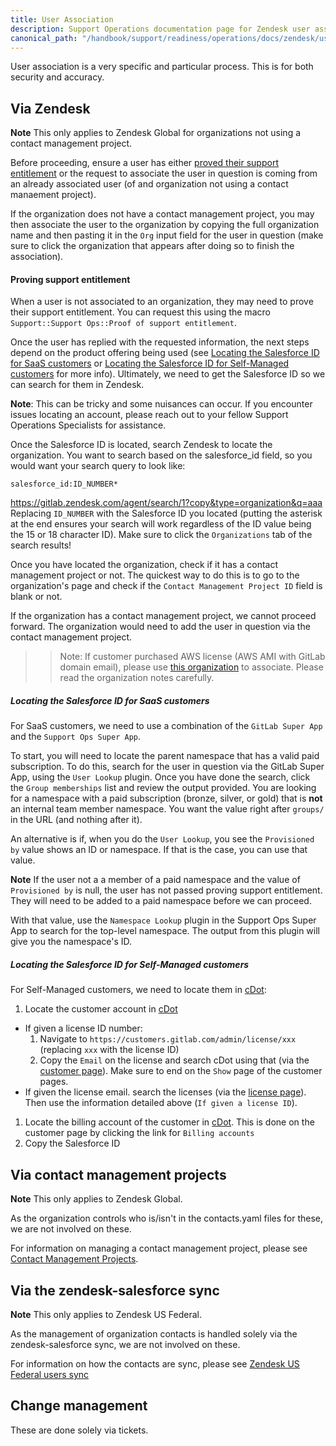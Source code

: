 ```yaml
---
title: User Association
description: Support Operations documentation page for Zendesk user association
canonical_path: "/handbook/support/readiness/operations/docs/zendesk/user_association"
---
```


User association is a very specific and particular process. This is for both
security and accuracy.

## Via Zendesk

**Note** This only applies to Zendesk Global for organizations not using a
contact management project.

Before proceeding, ensure a user has either
[proved their support entitlement](#proving-support-entitlement) or the request
to associate the user in question is coming from an already associated user (of
and organization not using a contact manaement project).

If the organization does not have a contact management project, you may then
associate the user to the organization by copying the full organization name
and then pasting it in the `Org` input field for the user in question (make sure
to click the organization that appears after doing so to finish the
association).

#### Proving support entitlement

When a user is not associated to an organization, they may need to prove their
support entitlement. You can request this using the macro
`Support::Support Ops::Proof of support entitlement`.

Once the user has replied with the requested information, the next steps depend
on the product offering being used (see
[Locating the Salesforce ID for SaaS customers](#locating-the-salesforce-id-for-saas-customers)
or
[Locating the Salesforce ID for Self-Managed customers](#locating-the-salesforce-id-for-self-managed-customers)
 for more info). Ultimately, we need to get the Salesforce ID so we can search for them in
Zendesk.

**Note**: This can be tricky and some nuisances can occur. If you encounter
issues locating an account, please reach out to your fellow Support Operations
Specialists for assistance.

Once the Salesforce ID is located, search Zendesk to locate the organization.
You want to search based on the salesforce_id field, so you would want your
search query to look like:

`salesforce_id:ID_NUMBER*`

<https://gitlab.zendesk.com/agent/search/1?copy&type=organization&q=aaa>
Replacing `ID_NUMBER` with the Salesforce ID you located (putting the asterisk
at the end ensures your search will work regardless of the ID value being the 15
or 18 character ID). Make sure to click the `Organizations` tab of the search
results!

Once you have located the organization, check if it has a contact management
project or not. The quickest way to do this is to go to the organization's page
and check if the `Contact Management Project ID` field is blank or not.

If the organization has a contact management project, we cannot proceed forward.
The organization would need to add the user in question via the contact
management project.

>> Note: If customer purchased AWS license (AWS AMI with GitLab domain email),
please use [this organization](https://gitlab.zendesk.com/agent/organizations/9306291514524)
to associate. Please read the organization notes carefully.

##### Locating the Salesforce ID for SaaS customers

For SaaS customers, we need to use a combination of the `GitLab Super App` and
the `Support Ops Super App`.

To start, you will need to locate the parent namespace that has a valid paid
subscription. To do this, search for the user in question via the GitLab Super
App, using the `User Lookup` plugin. Once you have done the search, click the
`Group memberships` list and review the output provided. You are looking for a
namespace with a paid subscription (bronze, silver, or gold) that is **not** an
internal team member namespace. You want the value right after `groups/` in the
URL (and nothing after it).

An alternative is if, when you do the `User Lookup`, you see the
`Provisioned by` value shows an ID or namespace. If that is the case, you can
use that value.

**Note** If the user not a a member of a paid namespace and the value of
`Provisioned by` is null, the user has not passed proving support entitlement.
They will need to be added to a paid namespace before we can proceed.

With that value, use the `Namespace Lookup` plugin in the Support Ops Super App
to search for the top-level namespace. The output from this plugin will give you
the namespace's ID.

##### Locating the Salesforce ID for Self-Managed customers

For Self-Managed customers, we need to locate them in
[cDot](https://customers.gitlab.com/admin):

1. Locate the customer account in [cDot](https://customers.gitlab.com/admin)

- If given a license ID number:
    1. Navigate to
       `https://customers.gitlab.com/admin/license/xxx` (replacing `xxx` with
       the license ID)
    1. Copy the `Email` on the license and search cDot using that (via the
       [customer page](https://customers.gitlab.com/admin/customer)). Make sure
       to end on the `Show` page of the customer pages.
- If given the license email. search the licenses (via the
    [license page](https://customers.gitlab.com/admin/license)). Then use the
    information detailed above (`If given a license ID`).

1. Locate the billing account of the customer in
   [cDot](https://customers.gitlab.com/admin). This is done on the customer page
   by clicking the link for `Billing accounts`
1. Copy the Salesforce ID

## Via contact management projects

**Note** This only applies to Zendesk Global.

As the organization controls who is/isn't in the contacts.yaml files for these,
we are not involved on these.

For information on managing a contact management project, please see
[Contact Management Projects](/handbook/support/readiness/operations/docs/gitlab/contact_management_projects).

## Via the zendesk-salesforce sync

**Note** This only applies to Zendesk US Federal.

As the management of organization contacts is handled solely via the
zendesk-salesforce sync, we are not involved on these.

For information on how the contacts are sync, please see
[Zendesk US Federal users sync](/handbook/support/readiness/operations/docs/zendesk/zendesk_salesforce_sync/#zendesk-us-federal-users-sync)

## Change management

These are done solely via tickets.
